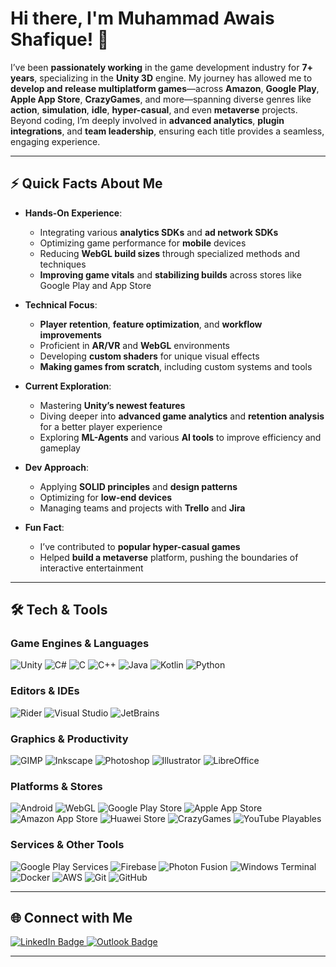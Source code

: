 <!--
  README for awaisshafique/awaisshafique
  Author: Muhammad Awais Shafique
-->

# Hi there, I'm **Muhammad Awais Shafique**! 👋

I’ve been **passionately working** in the game development industry for **7+ years**, specializing in the **Unity 3D** engine. My journey has allowed me to **develop and release multiplatform games**—across **Amazon**, **Google Play**, **Apple App Store**, **CrazyGames**, and more—spanning diverse genres like **action**, **simulation**, **idle**, **hyper-casual**, and even **metaverse** projects. Beyond coding, I’m deeply involved in **advanced analytics**, **plugin integrations**, and **team leadership**, ensuring each title provides a seamless, engaging experience.

---

## ⚡ Quick Facts About Me

- **Hands-On Experience**:  
  - Integrating various **analytics SDKs** and **ad network SDKs**  
  - Optimizing game performance for **mobile** devices  
  - Reducing **WebGL build sizes** through specialized methods and techniques  
  - **Improving game vitals** and **stabilizing builds** across stores like Google Play and App Store  

- **Technical Focus**:  
  - **Player retention**, **feature optimization**, and **workflow improvements**  
  - Proficient in **AR/VR** and **WebGL** environments  
  - Developing **custom shaders** for unique visual effects  
  - **Making games from scratch**, including custom systems and tools  

- **Current Exploration**:  
  - Mastering **Unity’s newest features**  
  - Diving deeper into **advanced game analytics** and **retention analysis** for a better player experience  
  - Exploring **ML-Agents** and various **AI tools** to improve efficiency and gameplay  

- **Dev Approach**:  
  - Applying **SOLID principles** and **design patterns**  
  - Optimizing for **low-end devices**  
  - Managing teams and projects with **Trello** and **Jira**  

- **Fun Fact**:  
  - I’ve contributed to **popular hyper-casual games**  
  - Helped **build a metaverse** platform, pushing the boundaries of interactive entertainment  

---

## 🛠 Tech & Tools

### Game Engines & Languages
![Unity](https://img.shields.io/badge/-Unity-000000?logo=unity&logoColor=white)
![C#](https://img.shields.io/badge/-C%23-239120?logo=c-sharp&logoColor=white)
![C](https://img.shields.io/badge/-C-A8B9CC?logo=c&logoColor=white)
![C++](https://img.shields.io/badge/-C++-00599C?logo=c%2B%2B&logoColor=white)
![Java](https://img.shields.io/badge/-Java-007396?logo=java&logoColor=white)
![Kotlin](https://img.shields.io/badge/-Kotlin-0095D5?logo=kotlin&logoColor=white)
![Python](https://img.shields.io/badge/-Python-3776AB?logo=python&logoColor=white)

### Editors & IDEs
![Rider](https://img.shields.io/badge/-Rider-000000?logo=rider&logoColor=white)
![Visual Studio](https://img.shields.io/badge/-Visual%20Studio-5C2D91?logo=visual-studio&logoColor=white)
![JetBrains](https://img.shields.io/badge/-JetBrains-000000?logo=jetbrains&logoColor=white)

### Graphics & Productivity
![GIMP](https://img.shields.io/badge/-GIMP-5C5543?logo=gimp&logoColor=white)
![Inkscape](https://img.shields.io/badge/-Inkscape-000000?logo=inkscape&logoColor=white)
![Photoshop](https://img.shields.io/badge/-Photoshop-31A8FF?logo=adobe-photoshop&logoColor=white)
![Illustrator](https://img.shields.io/badge/-Illustrator-FF9A00?logo=adobe-illustrator&logoColor=white)
![LibreOffice](https://img.shields.io/badge/-LibreOffice-18A303?logo=libreoffice&logoColor=white)

### Platforms & Stores
![Android](https://img.shields.io/badge/-Android-3DDC84?logo=android&logoColor=white)
![WebGL](https://img.shields.io/badge/-WebGL-990000?logo=webgl&logoColor=white)
![Google Play Store](https://img.shields.io/badge/-Google%20Play-414141?logo=google-play&logoColor=white)
![Apple App Store](https://img.shields.io/badge/-App%20Store-0D96F6?logo=app-store&logoColor=white)
![Amazon App Store](https://img.shields.io/badge/-Amazon%20Appstore-FF9900?logo=amazon&logoColor=white)
![Huawei Store](https://img.shields.io/badge/-Huawei%20AppGallery-FF0000?logo=huawei&logoColor=white)
![CrazyGames](https://img.shields.io/badge/-CrazyGames-333333?logoColor=white)
![YouTube Playables](https://img.shields.io/badge/-YouTube%20Playables-FF0000?logo=youtube&logoColor=white)

### Services & Other Tools
![Google Play Services](https://img.shields.io/badge/-Google%20Play%20Services-34A853?logo=google-play&logoColor=white)
![Firebase](https://img.shields.io/badge/-Firebase-FFCA28?logo=firebase&logoColor=white)
![Photon Fusion](https://img.shields.io/badge/-Photon%20Fusion-0080FF?logo=photon-engine&logoColor=white)
![Windows Terminal](https://img.shields.io/badge/-Windows%20Terminal-4D4D4D?logo=windows-terminal&logoColor=white)
![Docker](https://img.shields.io/badge/-Docker-2496ED?logo=docker&logoColor=white)
![AWS](https://img.shields.io/badge/-AWS-232F3E?logo=amazon-aws&logoColor=white)
![Git](https://img.shields.io/badge/-Git-F05032?logo=git&logoColor=white)
![GitHub](https://img.shields.io/badge/-GitHub-181717?logo=github&logoColor=white)

---

## 🌐 Connect with Me

<p>
  <a href="https://www.linkedin.com/in/awaisshafique">
    <img src="https://img.shields.io/badge/-LinkedIn-0077B5?logo=linkedin&logoColor=white" alt="LinkedIn Badge" />
  </a>
  <a href="mailto:your_email_here@outlook.com">
    <img src="https://img.shields.io/badge/-Outlook-0078D4?logo=microsoft-outlook&logoColor=white" alt="Outlook Badge" />
  </a>
</p>

---

